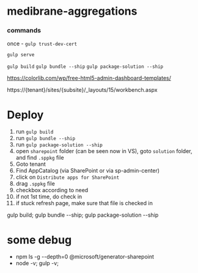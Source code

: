 # medibrane-aggregations

### commands

once - `gulp trust-dev-cert`

`gulp serve`

`gulp build`
`gulp bundle --ship`
`gulp package-solution --ship`

https://colorlib.com/wp/free-html5-admin-dashboard-templates/




https://{tenant}/sites/{subsite}/_layouts/15/workbench.aspx




# Deploy

1. run `gulp build`
2. run `gulp bundle --ship`
3. run `gulp package-solution --ship`
4. open `sharepoint` folder (can be seen now in VS), goto `solution` folder, and find `.sppkg` file
5. Goto tenant
6. Find AppCatalog (via SharePoint or via sp-admin-center)
7. click on `Distribute apps for SharePoint`
8. drag `.sppkg` file
9. checkbox according to need
10. if not 1st time, do check in
11. if stuck refresh page, make sure that file is checked in



gulp build; gulp bundle --ship; gulp package-solution --ship


# some debug

* npm ls -g --depth=0 @microsoft/generator-sharepoint
* node -v; gulp -v;
